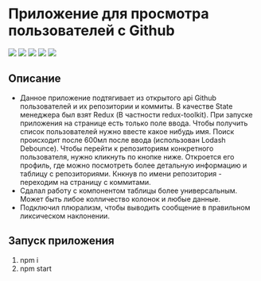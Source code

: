 # Приложение для просмотра пользователей с Github

![](https://shields.io/badge/-HTML-orange)
![](https://shields.io/badge/-TailwindCSS-blue)
![](https://shields.io/badge/-JavaScript-yellow)
![](https://shields.io/badge/-React-05D9FF)
![](https://shields.io/badge/-Redux-pink)

## Описание
 - Данное приложение подтягивает из открытого api Github пользователей и их репозитории и коммиты. В качестве State менеджера был взят Redux (В частности redux-toolkit). При запуске приложения на странице есть только поле ввода. Чтобы получить список пользователей нужно ввесте какое нибудь имя. Поиск происходит после 600мл после ввода (использован Lodash Debounce). Чтобы перейти к репозиториям конкретного пользователя, нужно кликнуть по кнопке ниже. Откроется его профиль, где можно посмотреть более детальную информацию и таблицу с репозиториями. Кнкнув по имени репозитория - переходим на страницу с коммитами.
 - Сдалал работу с компонентом таблицы более универсальным. Может быть либое колличество колонок и любые данные.
 - Подключил плюрализм, чтобы выводить сообщение в правильном ликсическом наклонении.


 ## Запуск приложения
1. npm i
2. npm start

